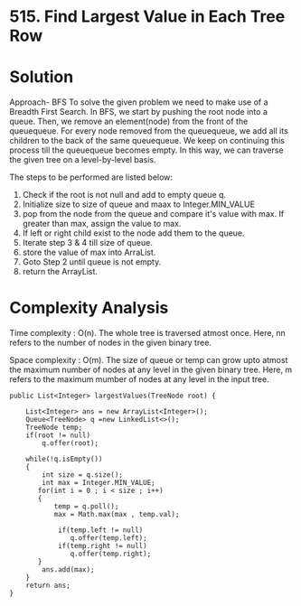 # 515. Find Largest Value in Each Tree Row

# Solution

Approach- BFS
To solve the given problem we need to make use of a Breadth First Search. In BFS, we start by pushing the root node into a queue. Then, we remove an element(node) from the front of the queuequeue. For every node removed from the queuequeue, we add all its children to the back of the same queuequeue. We keep on continuing this process till the queuequeue becomes empty. In this way, we can traverse the given tree on a level-by-level basis.

The steps to be performed are listed below:
1. Check if the root is not null and add to empty queue q.
2. Initialize size to size of queue and maax to Integer.MIN_VALUE
3. pop from the node from the queue and compare it's value with max. If greater than max, assign the value to max.
4. If left or right child exist to the node add them to the queue.
5. Iterate step 3 & 4 till size of queue.
7. store the value of max into ArraList.
8. Goto Step 2 until queue is not empty.
9. return the ArrayList.

# Complexity Analysis

Time complexity : O(n). 
The whole tree is traversed atmost once. Here, nn refers to the number of nodes in the given binary tree.

Space complexity : O(m). 
The size of queue or temp can grow upto atmost the maximum number of nodes at any level in the given binary tree. Here, m refers to the maximum mumber of nodes at any level in the input tree.


    public List<Integer> largestValues(TreeNode root) {
        
        List<Integer> ans = new ArrayList<Integer>();
        Queue<TreeNode> q =new LinkedList<>();
        TreeNode temp;
        if(root != null)
            q.offer(root);
        
        while(!q.isEmpty())
        {
            int size = q.size();
            int max = Integer.MIN_VALUE;
           for(int i = 0 ; i < size ; i++)
           {
               temp = q.poll();
               max = Math.max(max , temp.val);
               
                if(temp.left != null)
                   q.offer(temp.left);
                if(temp.right != null)
                   q.offer(temp.right);
           }
            ans.add(max);
        } 
        return ans;
    }


